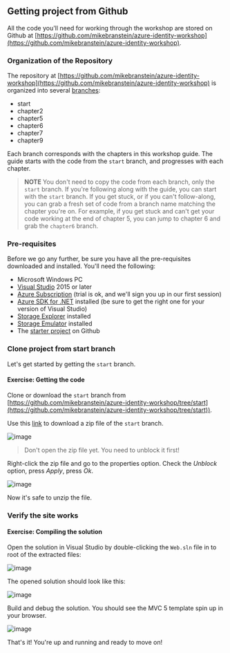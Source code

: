 ## Getting project from Github

All the code you'll need for working through the workshop are stored on Github at [https://github.com/mikebranstein/azure-identity-workshop](https://github.com/mikebranstein/azure-identity-workshop).

### Organization of the Repository

The repository at [https://github.com/mikebranstein/azure-identity-workshop](https://github.com/mikebranstein/azure-identity-workshop) is organized into several [branches](https://github.com/mikebranstein/azure-identity-workshop/branches/all):

* start
* chapter2
* chapter5
* chapter6
* chapter7
* chapter9

Each branch corresponds with the chapters in this workshop guide. The guide starts with the code from the `start` branch, and progresses with each chapter. 

> **NOTE** You don't need to copy the code from each branch, only the `start` branch. If you're following along with the guide, you can start with the `start` branch. If you get stuck, or if you can't follow-along, you can grab a fresh set of code from a branch name matching the chapter you're on. For example, if you get stuck and can't get your code working at the end of chapter 5, you can jump to chapter 6 and grab the `chapter6` branch.

### Pre-requisites

Before we go any further, be sure you have all the pre-requisites downloaded and installed. You'll need the following:

* Microsoft Windows PC
* [Visual Studio](https://www.visualstudio.com) 2015 or later
* [Azure Subscription](https://azure.microsoft.com) (trial is ok, and we'll sign you up in our first session)
* [Azure SDK for .NET](https://azure.microsoft.com/en-us/downloads/) installed (be sure to get the right one for your version of Visual Studio)
* [Storage Explorer](http://storageexplorer.com/) installed
* [Storage Emulator](https://go.microsoft.com/fwlink/?LinkId=717179&clcid=0x409) installed
* The [starter project](https://github.com/mikebranstein/azure-identity-workshop/tree/start) on Github

### Clone project from start branch

Let's get started by getting the `start` branch.

<h4 class="exercise-start">
    <b>Exercise</b>: Getting the code
</h4>

Clone or download the `start` branch from [https://github.com/mikebranstein/azure-identity-workshop/tree/start](https://github.com/mikebranstein/azure-identity-workshop/tree/start)).

Use this [link](https://github.com/mikebranstein/azure-identity-workshop/archive/start.zip) to download a zip file of the `start` branch.

![image](images/chapter1/downloaded-zip.png)

> Don't open the zip file yet. You need to unblock it first!

Right-click the zip file and go to the properties option. Check the *Unblock* option, press *Apply*, press *Ok*.

![image](images/chapter1/unblock.gif)

Now it's safe to unzip the file. 

<div class="exercise-end"></div>

### Verify the site works

<h4 class="exercise-start">
    <b>Exercise</b>: Compiling the solution
</h4>

Open the solution in Visual Studio by double-clicking the `Web.sln` file in to root of the extracted files:

![image](images/chapter1/solution-file.png)

The opened solution should look like this:

![image](images/chapter1/opened-solution.png)

Build and debug the solution. You should see the MVC 5 template spin up in your browser.

![image](images/chapter1/site.png)

<div class="exercise-end"></div>

That's it! You're up and running and ready to move on!